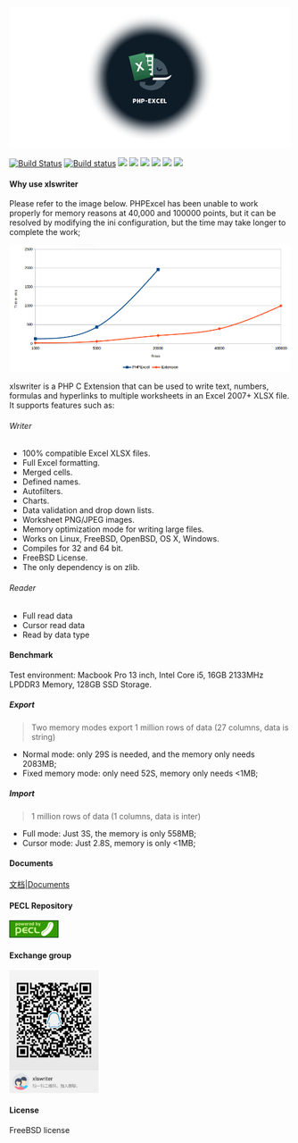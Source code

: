 ![php-excel](resource/logo.png)

[![Build Status](https://travis-ci.org/viest/php-ext-excel-export.svg?branch=master)](https://travis-ci.org/viest/php-ext-excel-export)
[![Build status](https://ci.appveyor.com/api/projects/status/w4cfjo9e4gsrs6rn/branch/master?svg=true)](https://ci.appveyor.com/project/viest/php-ext-excel-export/branch/master)
[![](https://img.shields.io/github/release/viest/php-ext-excel-export.svg)](https://github.com/viest/php-ext-excel-export)
[![](https://img.shields.io/badge/PHP-%3E%3D%207.0-brightgreen.svg)](https://github.com/viest/php-ext-excel-export)
[![](https://img.shields.io/github/contributors/viest/php-ext-excel-export.svg)](https://github.com/viest/php-ext-excel-export)
[![](https://img.shields.io/badge/platform-macos%20%7C%20linux%20%7C%20windows-brightgreen.svg)](https://github.com/viest/php-ext-excel-export)
[![](https://img.shields.io/badge/license-BSD-green.svg)](https://github.com/viest/php-ext-excel-export)
[![](https://img.shields.io/github/issues/viest/php-ext-excel-export.svg)](https://github.com/viest/php-ext-excel-export)

#### Why use xlswriter

Please refer to the image below. PHPExcel has been unable to work properly for memory reasons at 40,000 and 100000 points, but it can be resolved by modifying the ini configuration, but the time may take longer to complete the work;

![php-excel](resource/performance_comparison.png)

xlswriter is a PHP C Extension that can be used to write text, numbers, formulas and hyperlinks to multiple worksheets in an Excel 2007+ XLSX file. It supports features such as:

###### Writer

* 100% compatible Excel XLSX files.
* Full Excel formatting.
* Merged cells.
* Defined names.
* Autofilters.
* Charts.
* Data validation and drop down lists.
* Worksheet PNG/JPEG images.
* Memory optimization mode for writing large files.
* Works on Linux, FreeBSD, OpenBSD, OS X, Windows.
* Compiles for 32 and 64 bit.
* FreeBSD License.
* The only dependency is on zlib.

###### Reader

* Full read data
* Cursor read data
* Read by data type

#### Benchmark

Test environment: Macbook Pro 13 inch, Intel Core i5, 16GB 2133MHz LPDDR3 Memory, 128GB SSD Storage.

##### Export

> Two memory modes export 1 million rows of data (27 columns, data is string)

* Normal mode: only 29S is needed, and the memory only needs 2083MB;
* Fixed memory mode: only need 52S, memory only needs <1MB;

##### Import

> 1 million rows of data (1 columns, data is inter)

* Full mode: Just 3S, the memory is only 558MB;
* Cursor mode: Just 2.8S, memory is only <1MB;

#### Documents

[文档|Documents](https://xlswriter-docs.viest.me/)

#### PECL Repository

[![pecl](resource/pecl.png)](https://pecl.php.net/package/xlswriter)

#### Exchange group

<img width="160" src="resource/qq.jpg"/>

#### License

FreeBSD license
